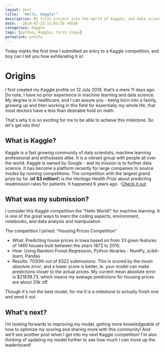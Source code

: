 ```yaml
---
layout: post
title:  "Hello, Kaggle!"
description: My first project into the world of Kaggle, and data science!
date:   2019-07-23 21:03:36 +0530
categories: Kaggle
tags: [python, Kaggle, first-steps]
permalink: pretty
---
```

Today marks the first time I submitted an entry to a Kaggle competition, and boy can I tell you how exhilarating it is!

# Origins
I first created my Kaggle profile on 12 July 2019, that’s a mere 11 days ago. Do note, I have no prior experience in machine learning and data science. My degree is in healthcare, and I can assure you - being born into a family, growing up and then working in this field for essentially my whole life, that most doctors have a less than desirable hold on math.

That's why it is so exciting for me to be able to achieve this milestone. So let's get into this!

## What is Kaggle?
Kaggle is a fast growing community of data scientists, machine learning professional and enthusiasts alike. It is a vibrant group with people all over the world. Kaggle is owned by Google - and its mission is to further data science. It has become a platform recently for large companies to source modes by running competitions.
The competition with the largest grand prize by far (**of $3 million!**) is the *Heritage Health Prize* about predicting readmission rates for patients. It happened 6 years ago. -[Check it out](https://www.kaggle.com/c/hhp)

## What was my submission?
I consider this Kaggle competition the "Hello World!" for machine learning. It is one of the great ways to learn the coding aspects, environment, notebooks, and data analysis and manipulation.

The competition I joined: "Housing Prices Competition"

* What: Predicting house prices in Iowa based on  from 33 given features of 1460 houses built between the years 1872 to 2010.
* How: Using Random Forest Regression, Python libraries - NumPy, scikit-learn, Pandas
* Results: 7030th out of 8322 submissions. This is scored by the *mean absolute error*, and a lower score is better, ie. your model can make predictions closer to the actual prices. My current mean absolute error is $21839.73, which means my average predictions for housing prices are about 20k off.

Though it's not the best model, for me it is a milestone to actually finish one and send it out.

## What's next?
I’m looking forwards to improving my model, getting more knowledgeable of how to optimize my scoring and sharing more with this community! And we’ll see another post when I get into my next Kaggle competition! I'm also thinking of updating my model further to see how much I can move up the leaderboard!
